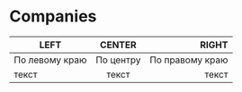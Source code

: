 # Companies
 
| LEFT | CENTER | RIGHT |
|----------------|:---------:|----------------:|
| По левому краю | По центру | По правому краю |
| текст | текст | текст |


